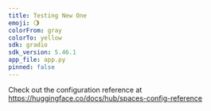 ```yaml
---
title: Testing New One
emoji: 🌖
colorFrom: gray
colorTo: yellow
sdk: gradio
sdk_version: 5.46.1
app_file: app.py
pinned: false
---
```


Check out the configuration reference at https://huggingface.co/docs/hub/spaces-config-reference
